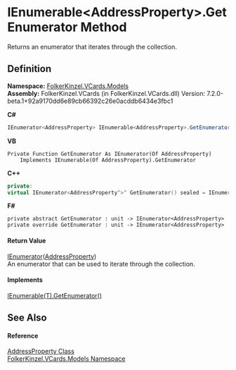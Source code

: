 # IEnumerable&lt;AddressProperty&gt;.GetEnumerator Method


Returns an enumerator that iterates through the collection.



## Definition
**Namespace:** <a href="10623553-9342-5b8f-9df4-6e7d1075f3df.md">FolkerKinzel.VCards.Models</a>  
**Assembly:** FolkerKinzel.VCards (in FolkerKinzel.VCards.dll) Version: 7.2.0-beta.1+92a9170dd6e89cb66392c26e0acddb6434e3fbc1

**C#**
``` C#
IEnumerator<AddressProperty> IEnumerable<AddressProperty>.GetEnumerator()
```
**VB**
``` VB
Private Function GetEnumerator As IEnumerator(Of AddressProperty)
	Implements IEnumerable(Of AddressProperty).GetEnumerator
```
**C++**
``` C++
private:
virtual IEnumerator<AddressProperty^>^ GetEnumerator() sealed = IEnumerable<AddressProperty^>::GetEnumerator
```
**F#**
``` F#
private abstract GetEnumerator : unit -> IEnumerator<AddressProperty> 
private override GetEnumerator : unit -> IEnumerator<AddressProperty> 
```



#### Return Value
<a href="https://learn.microsoft.com/dotnet/api/system.collections.generic.ienumerator-1" target="_blank" rel="noopener noreferrer">IEnumerator</a>(<a href="21f05ed3-62c5-eb4f-9b4e-f0d7dc2d0574.md">AddressProperty</a>)  
An enumerator that can be used to iterate through the collection.

#### Implements
<a href="https://learn.microsoft.com/dotnet/api/system.collections.generic.ienumerable-1.getenumerator" target="_blank" rel="noopener noreferrer">IEnumerable(T).GetEnumerator()</a>  


## See Also


#### Reference
<a href="21f05ed3-62c5-eb4f-9b4e-f0d7dc2d0574.md">AddressProperty Class</a>  
<a href="10623553-9342-5b8f-9df4-6e7d1075f3df.md">FolkerKinzel.VCards.Models Namespace</a>  
